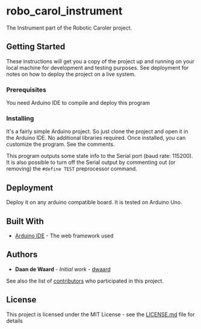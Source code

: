 # robo_carol_instrument
The Instrument part of the Robotic Caroler project.

## Getting Started

These instructions will get you a copy of the project up and running on your local machine for development and testing purposes. See deployment for notes on how to deploy the project on a live system.

### Prerequisites

You need Arduino IDE to compile and deploy this program

### Installing

It's a fairly simple Arduino project. So just clone the project and open it in the Arduino IDE. No additional libraries required. Once installed, you can customize the program. See the comments.

This program outputs some state info to the Serial port (baud rate: 115200). It is also possible to turn off the Serial output by commenting out (or removing) the `#define TEST` preprocessor command. 

## Deployment

Deploy it on any arduino compatible board. It is tested on Arduino Uno.

## Built With

* [Arduino IDE](https://www.arduino.cc/) - The web framework used

## Authors

* **Daan de Waard** - *Initial work* - [dwaard](https://github.com/dwaard)

See also the list of [contributors](https://github.com/your/project/contributors) who participated in this project.

## License

This project is licensed under the MIT License - see the [LICENSE.md](LICENSE.md) file for details

